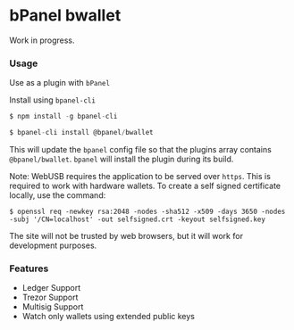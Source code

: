 # bPanel bwallet

Work in progress.

### Usage

Use as a plugin with `bPanel`

Install using `bpanel-cli`

```js
$ npm install -g bpanel-cli

$ bpanel-cli install @bpanel/bwallet
```

This will update the `bpanel` config file so that the plugins array contains `@bpanel/bwallet`.
`bpanel` will install the plugin during its build.

Note: WebUSB requires the application to be served over `https`.
This is required to work with hardware wallets.
To create a self signed certificate locally, use the command:

```
$ openssl req -newkey rsa:2048 -nodes -sha512 -x509 -days 3650 -nodes -subj '/CN=localhost' -out selfsigned.crt -keyout selfsigned.key
```
The site will not be trusted by web browsers, but it will work for development purposes.

### Features

- Ledger Support
- Trezor Support
- Multisig Support
- Watch only wallets using extended public keys

